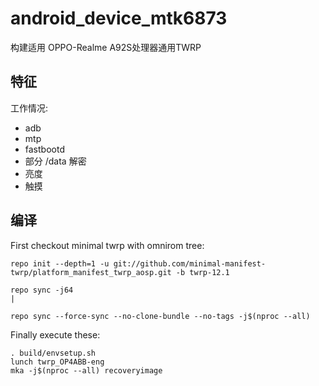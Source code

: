 # android_device_mtk6873
构建适用 OPPO-Realme  A92S处理器通用TWRP

## 特征

工作情况:

- adb
- mtp
- fastbootd
- 部分 /data 解密
- 亮度
- 触摸

## 编译

First checkout minimal twrp with omnirom tree:

```
repo init --depth=1 -u git://github.com/minimal-manifest-twrp/platform_manifest_twrp_aosp.git -b twrp-12.1

repo sync -j64
|

repo sync --force-sync --no-clone-bundle --no-tags -j$(nproc --all)
```

Finally execute these:

```
. build/envsetup.sh
lunch twrp_OP4ABB-eng
mka -j$(nproc --all) recoveryimage
```
